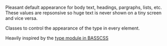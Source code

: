 Pleasant default appearance for body text, headings, pargraphs, lists, etc.
These values are repsonsive so huge text is never shown on a tiny screen and
vice versa.

Classes to control the appearance of the type in every element.

Heavily inspired by the [type module in BASSCSS][1]

[1]:https://github.com/jxnblk/basscss/blob/master/scss/_type.scss
